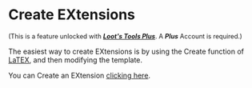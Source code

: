 # Create EXtensions

<sup style="font-size: 90%">(This is a feature unlocked with [***Loot's Tools Plus***](../../plus). A ***Plus*** Account is required.)</sup>

The easiest way to create EXtensions is by using the Create function of [LaTEX](../../additionalFeatures/latex/), and then modifying the template.

You can Create an EXtension [clicking here](ltex://create).
